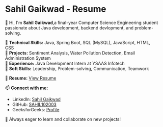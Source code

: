 # Sahil Gaikwad - Resume

👋 Hi, I'm **Sahil Gaikwad**,a final-year Computer Science Engineering student passionate about Java development, backend devlopment, and problem-solving.

🔹 **Technical Skills:** Java, Spring Boot, SQL (MySQL), JavaScript, HTML, CSS  
🔹 **Projects:** Sentiment Analysis, Water Pollution Detection, Email Administration System  
🔹 **Experience:** Java Development Intern at YSAAS Infotech  
🔹 **Soft Skills:** Leadership, Problem-solving, Communication, Teamwork  

📄 **Resume:** [View Resume](https://github.com/SAHIL102003/My-Resume/blob/main/Sahil_s_Resume%20(1).pdf)

📫 **Connect with me:**  
- LinkedIn: [Sahil Gaikwad](https://www.linkedin.com/in/sahilgaikwad2610)  
- GitHub: [SAHIL102003](https://github.com/SAHIL102003)  
- GeeksforGeeks: [Profile](https://www.geeksforgeeks.org/user/sahilgaikwad2610)  

🚀 Always eager to learn and collaborate on new projects!
